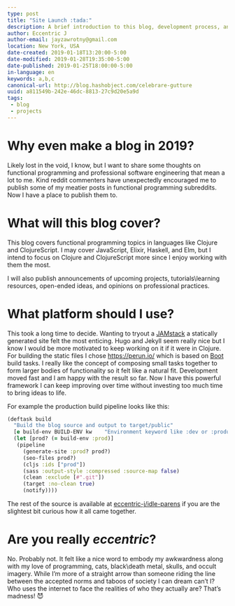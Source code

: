 ```yaml
---
type: post
title: "Site Launch :tada:"
description: A brief introduction to this blog, development process, and goals.
author: Eccentric J
author-email: jayzawrotny@gmail.com
location: New York, USA
date-created: 2019-01-18T13:20:00-5:00
date-modified: 2019-01-28T19:35:00-5:00
date-published: 2019-01-25T18:00:00-5:00
in-language: en
keywords: a,b,c
canonical-url: http://blog.hashobject.com/celebrare-gutture
uuid: a811549b-242e-46dc-8813-27c9d20e5a9d
tags:
 - blog
 - projects
---
```

# Why even make a blog in 2019?

Likely lost in the void, I know, but I want to share some thoughts on functional programming and professional software engineering that mean a lot to me. Kind reddit commenters have unexpectedly encouraged me to publish some of my meatier posts in functional programming subreddits. Now I have a place to publish them to.

# What will this blog cover?

This blog covers functional programming topics in languages like Clojure and ClojureScript. I may cover JavaScript, Elixir, Haskell, and Elm, but I intend to focus on Clojure and ClojureScript more since I enjoy working with them the most.

I will also publish announcements of upcoming projects, tutorials\\learning resources, open-ended ideas, and opinions on professional practices.

# What platform should I use?

This took a long time to decide. Wanting to tryout a [JAMstack](https://jamstack.org/) a statically generated site felt the most enticing. Hugo and Jekyll seem really nice but I know I would be more motivated to keep working on it if it were in Clojure.  For building the static files I chose https://perun.io/ which is based on [Boot](https://github.com/boot-clj) build tasks. I really like the concept of composing small tasks together to form larger bodies of functionality so it felt like a natural fit. Development moved fast and I am happy with the result so far. Now I have this powerful framework I can keep improving over time without investing too much time to bring ideas to life.

For example the production build pipeline looks like this:

```clj
(deftask build
  "Build the blog source and output to target/public"
  [e build-env BUILD-ENV kw    "Environment keyword like :dev or :production"]
  (let [prod? (= build-env :prod)]
   (pipeline
     (generate-site :prod? prod?)
     (seo-files prod?)
     (cljs :ids ["prod"])
     (sass :output-style :compressed :source-map false)
     (clean :exclude [#".git"])
     (target :no-clean true)
     (notify))))
```
The rest of the source is available at <a class="brand fa-github" href="https://github.com/eccentric-j/idle-parens">eccentric-j/idle-parens</a> if you are the slightest bit curious how it all came together.


# Are you really _eccentric_?

No. Probably not. It felt like a nice word to embody my awkwardness along with my love of programming, cats, black\\death metal, skulls, and occult imagery. While I&rsquo;m more of a straight arrow than someone riding the line between the accepted norms and taboos of society I can dream can&rsquo;t I? Who uses the internet to face the realities of who they actually are? That&rsquo;s madness! :smiling_imp:
